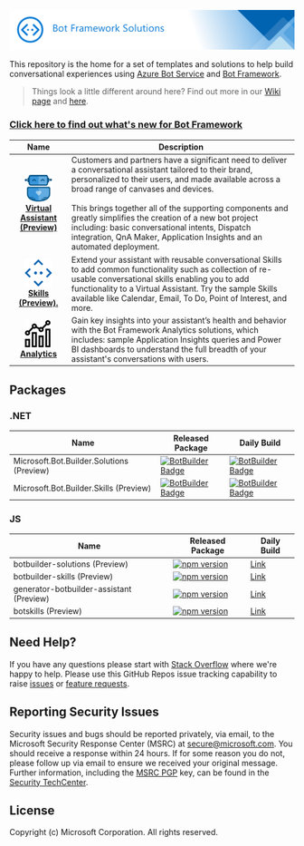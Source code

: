 ![Bot Framework Solutions](/docs/assets/images/bot_framework_solutions_header.png)

This repository is the home for a set of templates and solutions to help build conversational experiences using [Azure Bot Service](https://aka.ms/azurebotservice) and [Bot Framework](https://botframework.com).

> Things look a little different around here? Find out more in our [Wiki page](https://github.com/Microsoft/AI/wiki/What's-new-at-Build-2019) and [here](https://github.com/Microsoft/AI/issues/959).

### [Click here to find out what's new for Bot Framework](https://github.com/microsoft/botframework/blob/master/whats-new.md#whats-new)

| Name | Description |  
|:------------:|------------| 
|[<img src="https://github.com/microsoft/botframework-solutions/blob/master/docs/assets/images/icons/virtual-assistant.png" width="48"><br/> **Virtual Assistant (Preview)**](https://microsoft.github.io/botframework-solutions/overview/virtual-assistant-solution/) | Customers and partners have a significant need to deliver a conversational assistant tailored to their brand, personalized to their users, and made available across a broad range of canvases and devices. <br/><br/>  This brings together all of the supporting components and greatly simplifies the creation of a new bot project including: basic conversational intents, Dispatch integration, QnA Maker, Application Insights and an automated deployment.|
|[<img src="https://github.com/microsoft/botframework-solutions/blob/master/docs/assets/images/icons/skill.png" width="48"> <br/> **Skills (Preview).**](https://microsoft.github.io/botframework-solutions/overview/skills/)| Extend your assistant with reusable conversational Skills to add common functionality such as collection of re-usable conversational skills enabling you to add functionality to a Virtual Assistant. Try the sample Skills available like Calendar, Email, To Do, Point of Interest, and more.|
|[<img src="https://github.com/microsoft/botframework-solutions/blob/master/docs/assets/images/icons/bi-dashboard.png" width="48"> <br/> **Analytics**](https://microsoft.github.io/botframework-solutions/solution-accelerators/tutorials/view-analytics/1-intro)| Gain key insights into your assistant’s health and behavior with the Bot Framework Analytics solutions, which includes: sample Application Insights queries and Power BI dashboards to understand the full breadth of your assistant's conversations with users.|

## Packages

### .NET
| Name | Released Package |Daily Build |
|---|---|---|
| Microsoft.Bot.Builder.Solutions (Preview)                | [![BotBuilder Badge](https://buildstats.info/nuget/Microsoft.Bot.Builder.Solutions?dWidth=70)](https://www.nuget.org/packages/Microsoft.Bot.Builder.Solutions/)                                 | [![BotBuilder Badge](https://buildstats.info/myget/botbuilder/aitemplates/Microsoft.Bot.Builder.Solutions?includePreReleases=true&dWidth=50)](https://botbuilder.myget.org/feed/aitemplates/package/nuget/Microsoft.Bot.Builder.Solutions) |
| Microsoft.Bot.Builder.Skills (Preview)                | [![BotBuilder Badge](https://buildstats.info/nuget/Microsoft.Bot.Builder.Skills?dWidth=70)](https://www.nuget.org/packages/Microsoft.Bot.Builder.Skills/)                                 | [![BotBuilder Badge](https://buildstats.info/myget/botbuilder/aitemplates/Microsoft.Bot.Builder.Skills?includePreReleases=true&dWidth=50)](https://botbuilder.myget.org/feed/aitemplates/package/nuget/Microsoft.Bot.Builder.Skills) |

### JS

| Name | Released Package |Daily Build |
|---|---|---|
| botbuilder-solutions (Preview) | [![npm version](https://badge.fury.io/js/botbuilder-solutions.svg)](https://badge.fury.io/js/botbuilder-solutions) | [Link](https://botbuilder.myget.org/feed/aitemplates/package/npm/botbuilder-solutions)
| botbuilder-skills (Preview) | [![npm version](https://badge.fury.io/js/botbuilder-skills.svg)](https://badge.fury.io/js/botbuilder-skills) | [Link](https://botbuilder.myget.org/feed/aitemplates/package/npm/botbuilder-skills)
| generator-botbuilder-assistant (Preview) | [![npm version](https://badge.fury.io/js/generator-botbuilder-assistant.svg)](https://badge.fury.io/js/generator-botbuilder-assistant) | [Link](https://botbuilder.myget.org/feed/aitemplates/package/npm/generator-botbuilder-assistant)
| botskills (Preview) | [![npm version](https://badge.fury.io/js/botskills.svg)](https://badge.fury.io/js/botskills) | [Link](https://botbuilder.myget.org/feed/aitemplates/package/npm/botskills)

## Need Help?

If you have any questions please start with [Stack Overflow](https://stackoverflow.com/questions/tagged/botframework) where we're happy to help. Please use this GitHub Repos issue tracking capability to raise [issues](https://github.com/Microsoft/AI/issues/new?assignees=&labels=Type%3A+Bug&template=bug_report.md&title=) or [feature requests](https://github.com/Microsoft/AI/issues/new?assignees=&labels=Type%3A+Suggestion&template=feature_request.md&title=).

## Reporting Security Issues
Security issues and bugs should be reported privately, via email, to the Microsoft Security Response Center (MSRC) at [secure@microsoft.com](mailto:secure@microsoft.com). You should receive a response within 24 hours. If for some reason you do not, please follow up via email to ensure we received your original message. Further information, including the [MSRC PGP](https://technet.microsoft.com/en-us/security/dn606155) key, can be found in the [Security TechCenter](https://technet.microsoft.com/en-us/security/default).

## License
Copyright (c) Microsoft Corporation. All rights reserved.